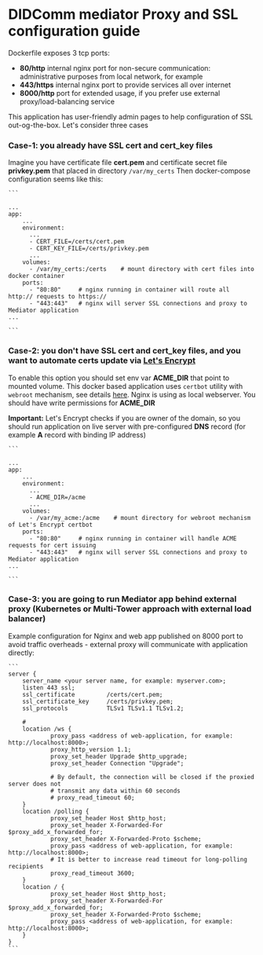 # DIDComm mediator Proxy and SSL configuration guide

Dockerfile exposes 3 tcp ports:

- **80/http** internal nginx port for non-secure communication: administrative purposes from local network, for example 
- **443/https** internal nginx port to provide services all over internet
- **8000/http** port for extended usage, if you prefer use external proxy/load-balancing service

This application has user-friendly admin pages to help configuration of SSL out-og-the-box.
Let's consider three cases

### Case-1: you already have SSL **cert** and **cert_key** files
Imagine you have certificate file **cert.pem** and certificate secret file **privkey.pem**
that placed in directory ```/var/my_certs```
Then docker-compose configuration seems like this:

    ```

    ...
    app:
        ...
        environment:
          ...
          - CERT_FILE=/certs/cert.pem
          - CERT_KEY_FILE=/certs/privkey.pem
          ...
        volumes:
          - /var/my_certs:/certs    # mount directory with cert files into docker container
        ports:
          - "80:80"     # nginx running in container will route all http:// requests to https://
          - "443:443"   # nginx will server SSL connections and proxy to Mediator application
    ...

    ```
    
### Case-2: you don't have SSL **cert** and **cert_key** files, and you want to automate certs update via [Let's Encrypt](https://letsencrypt.org/)
To enable this option you should set env var **ACME_DIR** that point to mounted volume.
This docker based application uses ```certbot``` utility with ```webroot``` mechanism,
see details [here](https://certbot.eff.org/docs/using.html?highlight=webroot#webroot).
Nginx is using as local webserver. You should have write permissions for **ACME_DIR**

**Important:** Let's Encrypt checks if you are owner of the domain, so you should run application on live server
with pre-configured **DNS** record (for example **A** record with binding IP address)

    ```

    ...
    app:
        ...
        environment:
          ...
          - ACME_DIR=/acme
          ...
        volumes:
          - /var/my_acme:/acme    # mount directory for webroot mechanism of Let's Encrypt certbot
        ports:
          - "80:80"     # nginx running in container will handle ACME requests for cert issuing
          - "443:443"   # nginx will server SSL connections and proxy to Mediator application
    ...

    ```

### Case-3: you are going to run **Mediator app** behind external proxy (Kubernetes or Multi-Tower approach with external load balancer)
Example configuration for Nginx and web app published on 8000 port to avoid traffic overheads - external 
proxy will communicate with application directly: 

    ```
    server {
        server_name <your server name, for example: myserver.com>;
        listen 443 ssl;
        ssl_certificate         /certs/cert.pem;
        ssl_certificate_key     /certs/privkey.pem;
        ssl_protocols           TLSv1 TLSv1.1 TLSv1.2;

        # 
        location /ws {
                proxy_pass <address of web-application, for example: http://localhost:8000>;
                proxy_http_version 1.1;
                proxy_set_header Upgrade $http_upgrade;
                proxy_set_header Connection "Upgrade";
                
                # By default, the connection will be closed if the proxied server does not 
                # transmit any data within 60 seconds
                # proxy_read_timeout 60;  
        }
        location /polling {
                proxy_set_header Host $http_host;
                proxy_set_header X-Forwarded-For $proxy_add_x_forwarded_for;
                proxy_set_header X-Forwarded-Proto $scheme;
                proxy_pass <address of web-application, for example: http://localhost:8000>;
                # It is better to increase read timeout for long-polling recipients
                proxy_read_timeout 3600;
        }
        location / {
                proxy_set_header Host $http_host;
                proxy_set_header X-Forwarded-For $proxy_add_x_forwarded_for;
                proxy_set_header X-Forwarded-Proto $scheme;
                proxy_pass <address of web-application, for example: http://localhost:8000>;
        }
    }
    ```

